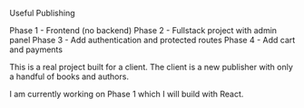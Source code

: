 Useful Publishing

Phase 1 - Frontend (no backend)
Phase 2 - Fullstack project with admin panel
Phase 3 - Add authentication and protected routes
Phase 4 - Add cart and payments

This is a real project built for a client. The client is a new publisher with only a handful of books and authors.

I am currently working on Phase 1 which I will build with React.
